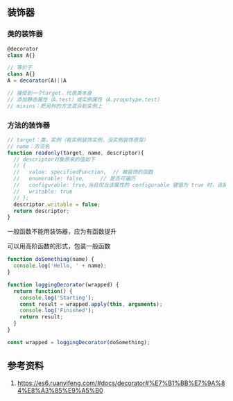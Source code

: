 ## 装饰器

### 类的装饰器

```typescript
@decorator
class A{}

// 等价于
class A{}
A = decorator(A)||A

// 接受到一个target，代表类本身
// 添加静态属性（A.test）或实例属性（A.propotype.test）
// mixins：把另外的方法混合到实例上
```



### 方法的装饰器

```typescript
// target：类，实例（有实例装饰实例，没实例装饰原型）
// name：方法名
function readonly(target, name, descriptor){
  // descriptor对象原来的值如下
  // {
  //   value: specifiedFunction,  // 被装饰的函数
  //   enumerable: false,     // 是否可遍历
  //   configurable: true,当且仅当该属性的 configurable 键值为 true 时，该属性的描述符才能够被改变，同时该属性也能从对应的对象上被删除。默认为 false。
  //   writable: true
  // };
  descriptor.writable = false;
  return descriptor;
}
```

一般函数不能用装饰器，应为有函数提升

可以用高阶函数的形式，包装一般函数

```typescript
function doSomething(name) {
  console.log('Hello, ' + name);
}

function loggingDecorator(wrapped) {
  return function() {
    console.log('Starting');
    const result = wrapped.apply(this, arguments);
    console.log('Finished');
    return result;
  }
}

const wrapped = loggingDecorator(doSomething);
```



## 参考资料

1. https://es6.ruanyifeng.com/#docs/decorator#%E7%B1%BB%E7%9A%84%E8%A3%85%E9%A5%B0